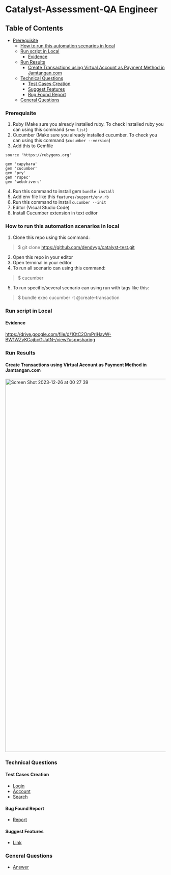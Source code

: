 # Catalyst-Assessment-QA Engineer

## Table of Contents
  - [Prerequisite](#prerequisite)
    - [How to run this automation scenarios in local](#how-to-run-this-automation-scenarios-in-local)
    - [Run script in Local](#run-script-in-local)
      - [Evidence](#evidence)
    - [Run Results](#run-results)
      - [Create Transactions using Virtual Account as Payment Method in Jamtangan.com](#create-transactions-using-virtual-account-as-payment-method-in-jamtangancom)
    - [Technical Questions](#technical-questions)
      - [Test Cases Creation](#test-cases-creation)
      - [Suggest Features](#suggest-features)
      - [Bug Found Report](#bug-found-report)
    - [General Questions](#general-questions)

### Prerequisite
1. Ruby (Make sure you already installed ruby. To check installed ruby you can using this command `$rvm list`)
2. Cucumber (Make sure you already installed cucumber. To check you can using this command `$cucumber --version`)
3. Add this to Gemfile 
```
source 'https://rubygems.org'

gem 'capybara'
gem 'cucumber'
gem 'pry'
gem 'rspec'
gem 'webdrivers'
``` 
4. Run this command to install gem
```bundle install```
5. Add env file like this ```features/support/env.rb```
6. Run this command to install
```cucumber --init```
7. Editor (Visual Studio Code)
8. Install Cucumber extension in text editor

### How to run this automation scenarios in local
1. Clone this repo using this command:
>$ git clone https://github.com/dendyyp/catalyst-test.git
2. Open this repo in your editor
3. Open terminal in your editor
4. To run all scenario can using this command:
>$ cucumber
5. To run specific/several scenario can using run with tags like this:
>$ bundle exec cucumber -t @create-transaction

### Run script in Local

#### Evidence
https://drive.google.com/file/d/1OtC2OmPrlHayW-BW1WZyKCajbcGUatN-/view?usp=sharing

### Run Results

#### Create Transactions using Virtual Account as Payment Method in Jamtangan.com
<img width="1172" alt="Screen Shot 2023-12-26 at 00 27 39" src="https://github.com/dendyyp/catalyst-test/assets/45061250/ad231b53-57c1-4db7-9ff2-9de01c70d765">

### Technical Questions
#### Test Cases Creation
- [Login](https://github.com/dendyyp/catalyst-test/blob/main/Technical-Question/Test-Cases/login-test-case-creation-manual.feature)
- [Account](https://github.com/dendyyp/catalyst-test/blob/main/Technical-Question/Test-Cases/account-test-case-creation-manual.feature)
- [Search](https://github.com/dendyyp/catalyst-test/blob/main/Technical-Question/Test-Cases/search-test-case-creation-manual.feature)  
#### Bug Found Report
- [Report](https://github.com/dendyyp/catalyst-test/blob/main/Technical-Question/Bug/bugs-found.md)
#### Suggest Features
- [Link](https://github.com/dendyyp/catalyst-test/blob/main/Technical-Question/Suggest-Develop-Feature/Develop-Feature.md)

### General Questions
- [Answer](https://github.com/dendyyp/catalyst-test/blob/main/General-Question/General-question-qa.md)
  






